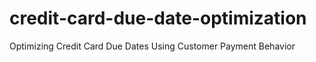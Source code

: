 # credit-card-due-date-optimization
Optimizing Credit Card Due Dates Using Customer Payment Behavior
